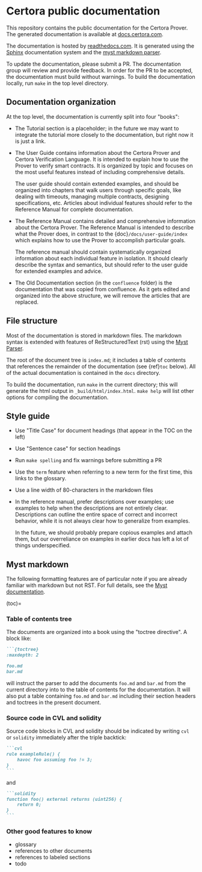Certora public documentation
============================

This repository contains the public documentation for the Certora Prover.  The
generated documentation is available at [docs.certora.com][docs].

The documentation is hosted by [readthedocs.com][rtd].  It is generated using
the [Sphinx][sphinx] documentation system and the [myst markdown parser][myst].

To update the documentation, please submit a PR.  The documentation group will
review and provide feedback.  In order for the PR to be accepted, the
documentation must build without warnings.  To build the documentation locally,
run `make` in the top level directory.

[rtd]: https://readthedocs.com/projects/certora-certora-prover-documentation/
[docs]: https://docs.certora.com/en/latest/docs/user-guide/intro.html
[sphinx]: https://www.sphinx-doc.org/en/master/
[myst]: https://myst-parser.readthedocs.io/en/latest/sphinx/intro.html

Documentation organization
--------------------------

At the top level, the documentation is currently split into four "books":

 - The Tutorial section is a placeholder; in the future we may want to integrate
   the tutorial more closely to the documentation, but right now it is just a
   link.

 - The User Guide contains information about the Certora Prover and Certora
   Verification Language.  It is intended to explain how to use the Prover to
   verify smart contracts.  It is organized by topic and focuses on the most
   useful features instead of including comprehensive details.
   
   The user guide should contain extended examples, and should be organized
   into chapters that walk users through specific goals, like dealing with
   timeouts, managing multiple contracts, designing specifications, etc.
   Articles about individual features should refer to the Reference Manual for
   complete documentation.

 - The Reference Manual contains detailed and comprehensive information about the
   Certora Prover.  The Reference Manual is intended to describe what the Prover
   does, in contrast to the {doc}`/docs/user-guide/index` which explains how to
   use the Prover to accomplish particular goals.

   The reference manual should contain systematically organized information about
   each individual feature in isolation.  It should clearly describe the syntax
   and semantics, but should refer to the user guide for extended examples and
   advice.

 - The Old Documentation section (in the `confluence` folder) is the
   documentation that was copied from confluence.  As it gets edited and
   organized into the above structure, we will remove the articles that are
   replaced.

File structure
--------------

Most of the documentation is stored in markdown files.  The markdown syntax is
extended with features of ReStructuredText (rst) using the
[Myst Parser][myst].

The root of the document tree is `index.md`; it includes a table of contents
that references the remainder of the documentation (see {ref}`toc` below).  All
of the actual documentation is contained in the `docs` directory.

To build the documentation, run `make` in the current directory; this will
generate the html output in `_build/html/index.html`.  `make help` will list
other options for compiling the documentation.

Style guide
-----------

 - Use "Title Case" for document headings (that appear in the TOC on the left)
 - Use "Sentence case" for section headings
 - Run `make spelling` and fix warnings before submitting a PR
 - Use the `term` feature when referring to a new term for the first time, this
   links to the glossary. 

 - Use a line width of 80-characters in the markdown files
   
 - In the reference manual, prefer descriptions over examples; use examples to
   help when the descriptions are not entirely clear.  Descriptions can outline
   the entire space of correct and incorrect behavior, while it is not always
   clear how to generalize from examples.

   In the future, we should probably prepare copious examples and attach them,
   but our overreliance on examples in earlier docs has left a lot of things
   underspecified.


Myst markdown
-------------

The following formatting features are of particular note if you are already
familiar with markdown but not RST.  For full details, see the [Myst documentation][myst].

(toc)=
### Table of contents tree

The documents are organized into a book using the "toctree directive".  A block
like:

````markdown
```{toctree}
:maxdepth: 2

foo.md
bar.md
````

will instruct the parser to add the documents `foo.md` and `bar.md` from the
current directory into to the table of contents for the documentation.  It will
also put a table containing `foo.md` and `bar.md` including their section headers
and toctrees in the present document.

### Source code in CVL and solidity

Source code blocks in CVL and solidity should be indicated by writing `cvl` or
`solidity` immediately after the triple backtick:

````markdown
```cvl
rule exampleRule() {
    havoc foo assuming foo != 3;
}
```
````

and

````markdown
```solidity
function foo() external returns (uint256) {
    return 0;
}
```
````

### Other good features to know

 - glossary
 - references to other documents
 - references to labeled sections
 - todo

